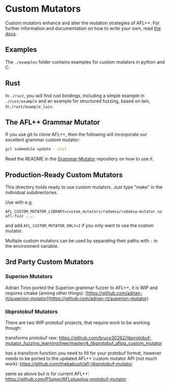 # Custom Mutators

Custom mutators enhance and alter the mutation strategies of AFL++.
For further information and documentation on how to write your own, read [the docs](../docs/custom_mutators.md).

## Examples

The `./examples` folder contains examples for custom mutators in python and C.

## Rust

In `./rust`, you will find rust bindings, including a simple example in `./rust/example` and an example for structured fuzzing, based on lain, in`./rust/example_lain`.

## The AFL++ Grammar Mutator

If you use git to clone AFL++, then the following will incorporate our
excellent grammar custom mutator:

```sh
git submodule update --init
```

Read the README in the [Grammar-Mutator] repository on how to use it.

[Grammar-Mutator]: https://github.com/AFLplusplus/Grammar-Mutator

## Production-Ready Custom Mutators

This directory holds ready to use custom mutators.
Just type "make" in the individual subdirectories.

Use with e.g.

`AFL_CUSTOM_MUTATOR_LIBRARY=custom_mutators/radamsa/radamsa-mutator.so afl-fuzz ....`

and add `AFL_CUSTOM_MUTATOR_ONLY=1` if you only want to use the custom mutator.

Multiple custom mutators can be used by separating their paths with `:` in the environment variable.

## 3rd Party Custom Mutators

### Superion Mutators

Adrian Tiron ported the Superion grammar fuzzer to AFL++, it is WIP and
requires cmake (among other things):
[https://github.com/adrian-rt/superion-mutator](https://github.com/adrian-rt/superion-mutator)

### libprotobuf Mutators

There are two WIP protobuf projects, that require work to be working though:

transforms protobuf raw:
https://github.com/bruce30262/libprotobuf-mutator_fuzzing_learning/tree/master/4_libprotobuf_aflpp_custom_mutator

has a transform function you need to fill for your protobuf format, however
needs to be ported to the updated AFL++ custom mutator API (not much work):
https://github.com/thebabush/afl-libprotobuf-mutator

same as above but is for current AFL++:
https://github.com/P1umer/AFLplusplus-protobuf-mutator
